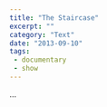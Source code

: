 ```yaml
---
title: "The Staircase"
excerpt: ""
category: "Text"
date: "2013-09-10"
tags:
 - documentary
 - show
---
```

...